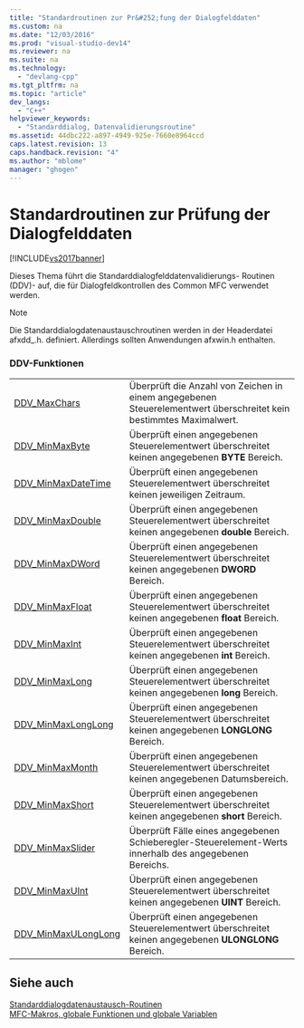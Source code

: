 ```yaml
---
title: "Standardroutinen zur Pr&#252;fung der Dialogfelddaten"
ms.custom: na
ms.date: "12/03/2016"
ms.prod: "visual-studio-dev14"
ms.reviewer: na
ms.suite: na
ms.technology: 
  - "devlang-cpp"
ms.tgt_pltfrm: na
ms.topic: "article"
dev_langs: 
  - "C++"
helpviewer_keywords: 
  - "Standarddialog, Datenvalidierungsroutine"
ms.assetid: 44dbc222-a897-4949-925e-7660e8964ccd
caps.latest.revision: 13
caps.handback.revision: "4"
ms.author: "mblome"
manager: "ghogen"
---
```

# Standardroutinen zur Pr&#252;fung der Dialogfelddaten
[!INCLUDE[vs2017banner](../../assembler/inline/includes/vs2017banner.md)]

Dieses Thema führt die Standarddialogfelddatenvalidierungs\- Routinen \(DDV\)\- auf, die für Dialogfeldkontrollen des Common MFC verwendet werden.  
  
> [!NOTE]
>  Die Standarddialogdatenaustauschroutinen werden in der Headerdatei afxdd\_.h. definiert.  Allerdings sollten Anwendungen afxwin.h enthalten.  
  
### DDV\-Funktionen  
  
|||  
|-|-|  
|[DDV\_MaxChars](../Topic/DDV_MaxChars.md)|Überprüft die Anzahl von Zeichen in einem angegebenen Steuerelementwert überschreitet kein bestimmtes Maximalwert.|  
|[DDV\_MinMaxByte](../Topic/DDV_MinMaxByte.md)|Überprüft einen angegebenen Steuerelementwert überschreitet keinen angegebenen **BYTE** Bereich.|  
|[DDV\_MinMaxDateTime](../Topic/DDV_MinMaxDateTime.md)|Überprüft einen angegebenen Steuerelementwert überschreitet keinen jeweiligen Zeitraum.|  
|[DDV\_MinMaxDouble](../Topic/DDV_MinMaxDouble.md)|Überprüft einen angegebenen Steuerelementwert überschreitet keinen angegebenen **double** Bereich.|  
|[DDV\_MinMaxDWord](../Topic/DDV_MinMaxDWord.md)|Überprüft einen angegebenen Steuerelementwert überschreitet keinen angegebenen **DWORD** Bereich.|  
|[DDV\_MinMaxFloat](../Topic/DDV_MinMaxFloat.md)|Überprüft einen angegebenen Steuerelementwert überschreitet keinen angegebenen **float** Bereich.|  
|[DDV\_MinMaxInt](../Topic/DDV_MinMaxInt.md)|Überprüft einen angegebenen Steuerelementwert überschreitet keinen angegebenen **int** Bereich.|  
|[DDV\_MinMaxLong](../Topic/DDV_MinMaxLong.md)|Überprüft einen angegebenen Steuerelementwert überschreitet keinen angegebenen **long** Bereich.|  
|[DDV\_MinMaxLongLong](../Topic/DDV_MinMaxLongLong.md)|Überprüft einen angegebenen Steuerelementwert überschreitet keinen angegebenen **LONGLONG** Bereich.|  
|[DDV\_MinMaxMonth](../Topic/DDV_MinMaxMonth.md)|Überprüft einen angegebenen Steuerelementwert überschreitet keinen angegebenen Datumsbereich.|  
|[DDV\_MinMaxShort](../Topic/DDV_MinMaxShort.md)|Überprüft einen angegebenen Steuerelementwert überschreitet keinen angegebenen **short** Bereich.|  
|[DDV\_MinMaxSlider](../Topic/DDV_MinMaxSlider.md)|Überprüft Fälle eines angegebenen Schieberegler\-Steuerelement\-Werts innerhalb des angegebenen Bereichs.|  
|[DDV\_MinMaxUInt](../Topic/DDV_MinMaxUInt.md)|Überprüft einen angegebenen Steuerelementwert überschreitet keinen angegebenen **UINT** Bereich.|  
|[DDV\_MinMaxULongLong](../Topic/DDV_MinMaxULongLong.md)|Überprüft einen angegebenen Steuerelementwert überschreitet keinen angegebenen **ULONGLONG** Bereich.|  
  
## Siehe auch  
 [Standarddialogdatenaustausch\-Routinen](../../mfc/reference/standard-dialog-data-exchange-routines.md)   
 [MFC\-Makros, globale Funktionen und globale Variablen](../../mfc/reference/mfc-macros-and-globals.md)